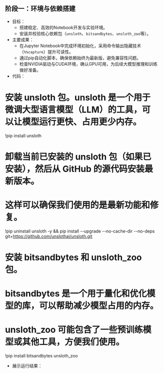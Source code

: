 ## 阶段一：环境与依赖搭建

- 目标：
  - 搭建稳定、高效的Notebook开发与实验环境。
  - 安装并校验核心依赖包（`unsloth`、`bitsandbytes`、`unsloth_zoo`等）。
- 主要成果：
  - 在Jupyter Notebook中完成环境初始化，采用命令输出隐藏技术（`%%capture`）提升可读性。
  - 通过pip自动化脚本，确保依赖始终为最新版，避免兼容性问题。
  - 检查NVIDIA驱动与CUDA环境，确认GPU可用，为后续大模型推理和训练做好准备。
- 代码：
 # 安装 unsloth 包。unsloth 是一个用于微调大型语言模型（LLM）的工具，可以让模型运行更快、占用更少内存。
!pip install unsloth

# 卸载当前已安装的 unsloth 包（如果已安装），然后从 GitHub 的源代码安装最新版本。
# 这样可以确保我们使用的是最新功能和修复。
!pip uninstall unsloth -y && pip install --upgrade --no-cache-dir --no-deps git+https://github.com/unslothai/unsloth.git

# 安装 bitsandbytes 和 unsloth_zoo 包。
# bitsandbytes 是一个用于量化和优化模型的库，可以帮助减少模型占用的内存。
# unsloth_zoo 可能包含了一些预训练模型或其他工具，方便我们使用。
!pip install bitsandbytes unsloth_zoo
- 展示运行结果：
  